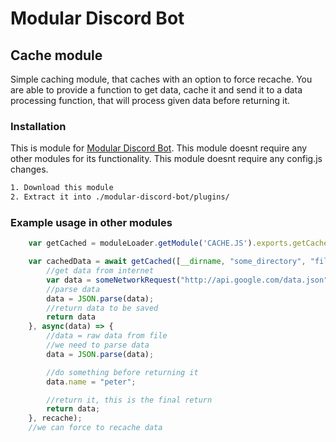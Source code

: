 # Modular Discord Bot 
## Cache module

Simple caching module, that caches with an option to force recache. You are able to provide a function to get data, cache it and send it to a data processing function, that will process given data before returning it.

### Installation

This is module for [Modular Discord Bot](https://github.com/eskejpo/escape-discord-bot).
This module doesnt require any other modules for its functionality.
This module doesnt require any config.js changes.

```txt
1. Download this module
2. Extract it into ./modular-discord-bot/plugins/
```
### Example usage in other modules
```js
    var getCached = moduleLoader.getModule('CACHE.JS').exports.getCached;

    var cachedData = await getCached([__dirname, "some_directory", "file.json"], async() => {
        //get data from internet
        var data = someNetworkRequest("http://api.google.com/data.json");
        //parse data
        data = JSON.parse(data);
        //return data to be saved
        return data
    }, async(data) => {
        //data = raw data from file
        //we need to parse data
        data = JSON.parse(data);

        //do something before returning it
        data.name = "peter";

        //return it, this is the final return
        return data;
    }, recache);
    //we can force to recache data
```